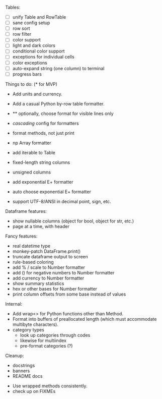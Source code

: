 Tables:

- [ ] unify Table and RowTable
- [ ] sane config setup
- [ ] row sort
- [ ] row filter
- [ ] color support
- [ ] light and dark colors
- [ ] conditional color support
- [ ] exceptions for individual cells
- [ ] color exceptions
- [ ] auto-expand string (one column) to terminal
- [ ] progress bars

Things to do:  (* for MVP) 

- Add units and currency.
- Add a casual Python by-row table formatter.

- ** optionally, choose format for visible lines only
- _cascading_ config for formatters
- format methods, not just print
- np Array formatter
- add iterable to Table
- fixed-length string columns
- unsigned columns
- add exponential E+ formatter
- auto choose exponential E+ formatter
- support UTF-8/ANSI in decimal point, sign, etc.

Dataframe features:
- show nullable columns (object for bool, object for str, etc.)
- page at a time, with header

Fancy features:
- real datetime type
- monkey-patch DataFrame.print()
- truncate dataframe output to screen
- rule-based coloring
- add % / scale to Number formatter
- add () for negative numbers to Number formatter
- add currency to Number formatter
- show summary statistics
- hex or other bases for Number formatter
- print column offsets from some base instead of values

Internal:
- Add wrap<> for Python functions other than Method.
- Format into buffers of preallocated length (which must accommodate multibyte
  characters).
- category types
  - look up categories through codes
  - likewise for multiindex
  - pre-format categories (?)

Cleanup:
* docstrings 
* banners
* README docs
- Use wrapped methods consistently.
- check up on FIXMEs

